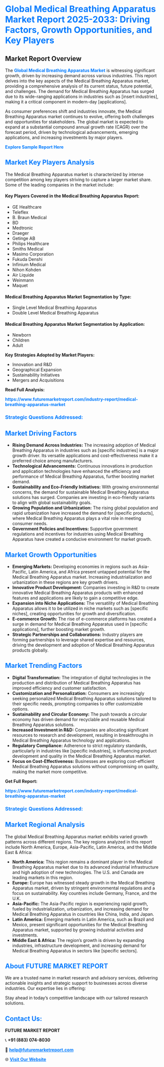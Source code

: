 <h1 style="color: #007BFF;">Global Medical Breathing Apparatus Market Report 2025-2033: Driving Factors, Growth Opportunities, and Key Players</h1>

<section id="overview">
<h2>Market Report Overview</h2>
<p>The <a href="https://www.futuremarketreport.com/industry-report/medical-breathing-apparatus-market" style="color: #007BFF; text-decoration: none;"><strong>Global Medical Breathing Apparatus Market</strong></a> is witnessing significant growth, driven by increasing demand across various industries. This report delves into the key aspects of the Medical Breathing Apparatus market, providing a comprehensive analysis of its current status, future potential, and challenges. The demand for Medical Breathing Apparatus has surged due to its wide-ranging applications in industries such as [insert industries], making it a critical component in modern-day [applications].</p>
<p>As consumer preferences shift and industries innovate, the Medical Breathing Apparatus market continues to evolve, offering both challenges and opportunities for stakeholders. The global market is expected to expand at a substantial compound annual growth rate (CAGR) over the forecast period, driven by technological advancements, emerging applications, and increasing investments by major players.</p>
</section>

<section id="overview">
<p><a href="https://www.futuremarketreport.com/request-sample/reportId=25932" style="color: #007BFF; text-decoration: none;"><strong>Explore Sample Report Here</strong></a></p>
</section>

<section id="key-players">
<h2 style="color: #007BFF;">Market Key Players Analysis</h2>
<p>The Medical Breathing Apparatus market is characterized by intense competition among key players striving to capture a larger market share. Some of the leading companies in the market include:</p>
<h4>Key Players Covered in the Medical Breathing Apparatus Report:</h4>
<ul><li>GE Healthcare</li><li>Teleflex</li><li>B. Braun Medical</li><li>BD</li><li>Medtronic</li><li>Draeger</li><li>Getinge AB</li><li>Philips Healthcare</li><li>Smiths Medical</li><li>Masimo Corporation</li><li>Fukuda Denshi</li><li>Infinium Medical</li><li>Nihon Kohden</li><li>Air Liquide</li><li>Weinmann</li><li>Maquet</li></ul>
<h4>Medical Breathing Apparatus Market Segmentation by Type:</h4>
<ul><li>Single Level Medical Breathing Apparatus</li><li>Double Level Medical Breathing Apparatus</li></ul>

<h4>Medical Breathing Apparatus Market Segmentation by Application:</h4>
<ul><li>Newborn</li><li>Children</li><li>Adult</li></ul>
<p><strong>Key Strategies Adopted by Market Players:</strong></p>
<ul>
<li>Innovation and R&D</li>
<li>Geographical Expansion</li>
<li>Sustainability Initiatives</li>
<li>Mergers and Acquisitions</li>
</ul>
</section>

<section>
<p><strong>Read Full Analysis: </strong></p><a href="https://www.futuremarketreport.com/industry-report/medical-breathing-apparatus-market" style="color: #007BFF; text-decoration: none;"><strong>https://www.futuremarketreport.com/industry-report/medical-breathing-apparatus-market</strong></a>
<h3 style="color: #007BFF;">Strategic Questions Addressed:</h3>
</section>

<section id="driving-factors">
<h2 style="color: #007BFF;">Market Driving Factors</h2>
<ul>
<li><strong>Rising Demand Across Industries:</strong> The increasing adoption of Medical Breathing Apparatus in industries such as [specific industries] is a major growth driver. Its versatile applications and cost-effectiveness make it a preferred choice among manufacturers.</li>
<li><strong>Technological Advancements:</strong> Continuous innovations in production and application technologies have enhanced the efficiency and performance of Medical Breathing Apparatus, further boosting market demand.</li>
<li><strong>Sustainability and Eco-Friendly Initiatives:</strong> With growing environmental concerns, the demand for sustainable Medical Breathing Apparatus solutions has surged. Companies are investing in eco-friendly variants to align with global sustainability goals.</li>
<li><strong>Growing Population and Urbanization:</strong> The rising global population and rapid urbanization have increased the demand for [specific products], where Medical Breathing Apparatus plays a vital role in meeting consumer needs.</li>
<li><strong>Government Policies and Incentives:</strong> Supportive government regulations and incentives for industries using Medical Breathing Apparatus have created a conducive environment for market growth.</li>
</ul>
</section>

<section id="growth-opportunities">
<h2 style="color: #007BFF;">Market Growth Opportunities</h2>
<ul>
<li><strong>Emerging Markets:</strong> Developing economies in regions such as Asia-Pacific, Latin America, and Africa present untapped potential for the Medical Breathing Apparatus market. Increasing industrialization and urbanization in these regions are key growth drivers.</li>
<li><strong>Innovative Product Development:</strong> Companies investing in R&D to create innovative Medical Breathing Apparatus products with enhanced features and applications are likely to gain a competitive edge.</li>
<li><strong>Expansion into Niche Applications:</strong> The versatility of Medical Breathing Apparatus allows it to be utilized in niche markets such as [specific niches], creating opportunities for growth and diversification.</li>
<li><strong>E-commerce Growth:</strong> The rise of e-commerce platforms has created a surge in demand for Medical Breathing Apparatus used in [specific applications], further boosting market growth.</li>
<li><strong>Strategic Partnerships and Collaborations:</strong> Industry players are forming partnerships to leverage shared expertise and resources, driving the development and adoption of Medical Breathing Apparatus products globally.</li>
</ul>
</section>

<section id="trending-factors">
<h2 style="color: #007BFF;">Market Trending Factors</h2>
<ul>
<li><strong>Digital Transformation:</strong> The integration of digital technologies in the production and distribution of Medical Breathing Apparatus has improved efficiency and customer satisfaction.</li>
<li><strong>Customization and Personalization:</strong> Consumers are increasingly seeking personalized Medical Breathing Apparatus solutions tailored to their specific needs, prompting companies to offer customizable options.</li>
<li><strong>Sustainability and Circular Economy:</strong> The push towards a circular economy has driven demand for recyclable and reusable Medical Breathing Apparatus solutions.</li>
<li><strong>Increased Investment in R&D:</strong> Companies are allocating significant resources to research and development, resulting in breakthroughs in Medical Breathing Apparatus technology and applications.</li>
<li><strong>Regulatory Compliance:</strong> Adherence to strict regulatory standards, particularly in industries like [specific industries], is influencing product development and quality in the Medical Breathing Apparatus market.</li>
<li><strong>Focus on Cost-Effectiveness:</strong> Businesses are exploring cost-efficient Medical Breathing Apparatus solutions without compromising on quality, making the market more competitive.</li>
</ul>
</section>

<section>
<p><strong>Get Full Report: </strong></p><a href="https://www.futuremarketreport.com/industry-report/medical-breathing-apparatus-market" style="color: #007BFF; text-decoration: none;"><strong>https://www.futuremarketreport.com/industry-report/medical-breathing-apparatus-market</strong></a>
<h3 style="color: #007BFF;">Strategic Questions Addressed:</h3>
</section>


<section id="regional-analysis">
<h2 style="color: #007BFF;">Market Regional Analysis</h2>
<p>The global Medical Breathing Apparatus market exhibits varied growth patterns across different regions. The key regions analyzed in this report include North America, Europe, Asia-Pacific, Latin America, and the Middle East & Africa:</p>
<ul>
<li><strong>North America:</strong> This region remains a dominant player in the Medical Breathing Apparatus market due to its advanced industrial infrastructure and high adoption of new technologies. The U.S. and Canada are leading markets in this region.</li>
<li><strong>Europe:</strong> Europe has witnessed steady growth in the Medical Breathing Apparatus market, driven by stringent environmental regulations and a focus on sustainability. Key countries include Germany, France, and the U.K.</li>
<li><strong>Asia-Pacific:</strong> The Asia-Pacific region is experiencing rapid growth, fueled by industrialization, urbanization, and increasing demand for Medical Breathing Apparatus in countries like China, India, and Japan.</li>
<li><strong>Latin America:</strong> Emerging markets in Latin America, such as Brazil and Mexico, present significant opportunities for the Medical Breathing Apparatus market, supported by growing industrial activities and investments.</li>
<li><strong>Middle East & Africa:</strong> The region’s growth is driven by expanding industries, infrastructure development, and increasing demand for Medical Breathing Apparatus in sectors like [specific sectors].</li>
</ul>
</section>

<footer>
<h2 style="color: #007BFF;">About FUTURE MARKET REPORT</h2>
<p>We are a trusted name in market research and advisory services, delivering actionable insights and strategic support to businesses across diverse industries. Our expertise lies in offering:</p>

<p>Stay ahead in today’s competitive landscape with our tailored research solutions.</p>

<h2 style="color: #007BFF;">Contact Us:</h2>
<p><strong>FUTURE MARKET REPORT</strong></p>
<p>📞 <strong>+91 (883) 074-8030</strong></p>
<p>📧 <strong><a href="mailto:help@futuremarketreport.com" style="color: #007BFF;">help@futuremarketreport.com</a></strong></p>
<p>🌐 <strong><a href="https://www.futuremarketreport.com/" style="color: #007BFF;">Visit Our Website</a></strong></p>
</footer>
